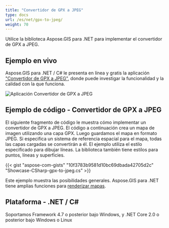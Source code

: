 ```yaml
---
title: "Convertidor de GPX a JPEG"
type: docs
url: /es/net/gpx-to-jpeg/
weight: 70
---
```


Utilice la biblioteca Aspose.GIS para .NET para implementar el convertidor de GPX a JPEG.

## **Ejemplo en vivo**

Aspose.GIS para .NET / C# le presenta en línea y gratis la aplicación ["Convertidor de GPX a JPEG"](https://products.aspose.app/gis/viewer/gpx-to-jpeg), donde puede investigar la funcionalidad y la calidad con la que funciona.

![Aplicación Convertidor de GPX a JPEG](viewer.png)

## **Ejemplo de código - Convertidor de GPX a JPEG**

El siguiente fragmento de código le muestra cómo implementar un convertidor de GPX a JPEG. El código a continuación crea un mapa de imagen utilizando una capa GPX. Luego guardamos el mapa en formato JPEG. Si especifica un sistema de referencia espacial para el mapa, todas las capas cargadas se convertirán a él.
El ejemplo utiliza el estilo especificado para dibujar líneas. La biblioteca también tiene estilos para puntos, líneas y superficies.

{{< gist "aspose-com-gists" "10f3783b9581d10bc69dbada42705d2c" "Showcase-CSharp-gpx-to-jpeg.cs" >}}

Este ejemplo muestra las posibilidades generales. Aspose.GIS para .NET tiene amplias funciones para [renderizar mapas](https://docs.aspose.com/gis/net/map-rendering/).

## **Plataforma - .NET / C#**

Soportamos Framework 4.7 o posterior bajo Windows, y .NET Core 2.0 o posterior bajo Windows o Linux
